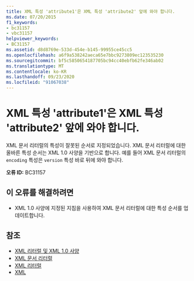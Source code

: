 ```yaml
---
title: XML 특성 'attribute1'은 XML 특성 'attribute2' 앞에 와야 합니다.
ms.date: 07/20/2015
f1_keywords:
- bc31157
- vbc31157
helpviewer_keywords:
- BC31157
ms.assetid: d8d8769e-533d-454e-b145-99955ce45cc5
ms.openlocfilehash: a6f9a538242aeca65e7bbc9273809ec123535230
ms.sourcegitcommit: bf5c5850654187705bc94cc40ebfb62fe346ab02
ms.translationtype: MT
ms.contentlocale: ko-KR
ms.lasthandoff: 09/23/2020
ms.locfileid: "91067038"
---
```

# <a name="xml-attribute-attribute1-must-appear-before-xml-attribute-attribute2"></a>XML 특성 'attribute1'은 XML 특성 'attribute2' 앞에 와야 합니다.

XML 문서 리터럴의 특성이 잘못된 순서로 지정되었습니다. XML 문서 리터럴에 대한 올바른 특성 순서는 XML 1.0 사양을 기반으로 합니다. 예를 들어 XML 문서 리터럴의 `encoding` 특성은 `version` 특성 바로 뒤에 와야 합니다.  
  
 **오류 ID:** BC31157  
  
## <a name="to-correct-this-error"></a>이 오류를 해결하려면  
  
- XML 1.0 사양에 지정된 지침을 사용하여 XML 문서 리터럴에 대한 특성 순서를 업데이트합니다.  
  
## <a name="see-also"></a>참조

- [XML 리터럴 및 XML 1.0 사양](../programming-guide/language-features/xml/xml-literals-and-the-xml-1-0-specification.md)
- [XML 문서 리터럴](../language-reference/xml-literals/xml-document-literal.md)
- [XML 리터럴](../language-reference/xml-literals/index.md)
- [XML](../programming-guide/language-features/xml/index.md)
